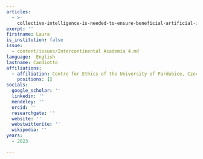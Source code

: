 ```yaml
---
articles:
  - >-
    collective-intelligence-is-needed-to-ensure-beneficial-artificial-intelligence
exerpt: ''
firstname: Laura
is_institution: false
issue:
  - content/issues/Intercontinental Academia 4.md
language:  English
lastname: Candiotto
affiliations:
  - affiliation: Centre for Ethics of the University of Pardubice, Czech Republic
    positions: []
socials:
  google_scholar: ''
  linkedin: ''
  mendeley: ''
  orcid: ''
  researchgate: ''
  website: ''
  webstwitterite: ''
  wikipedia: ''
years:
  - 2023

---
```

